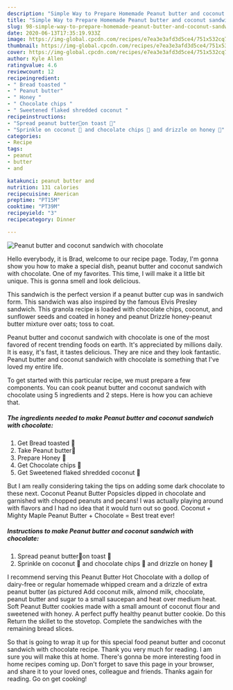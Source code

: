 ```yaml
---
description: "Simple Way to Prepare Homemade Peanut butter and coconut sandwich with chocolate"
title: "Simple Way to Prepare Homemade Peanut butter and coconut sandwich with chocolate"
slug: 98-simple-way-to-prepare-homemade-peanut-butter-and-coconut-sandwich-with-chocolate
date: 2020-06-13T17:35:19.933Z
image: https://img-global.cpcdn.com/recipes/e7ea3e3afd3d5ce4/751x532cq70/peanut-butter-and-coconut-sandwich-with-chocolate-recipe-main-photo.jpg
thumbnail: https://img-global.cpcdn.com/recipes/e7ea3e3afd3d5ce4/751x532cq70/peanut-butter-and-coconut-sandwich-with-chocolate-recipe-main-photo.jpg
cover: https://img-global.cpcdn.com/recipes/e7ea3e3afd3d5ce4/751x532cq70/peanut-butter-and-coconut-sandwich-with-chocolate-recipe-main-photo.jpg
author: Kyle Allen
ratingvalue: 4.6
reviewcount: 12
recipeingredient:
- " Bread toasted "
- " Peanut butter"
- " Honey "
- " Chocolate chips "
- " Sweetened flaked shredded coconut "
recipeinstructions:
- "Spread peanut butter🥜on toast 🍞"
- "Sprinkle on coconut 🥥 and chocolate chips 🍫 and drizzle on honey 🍯"
categories:
- Recipe
tags:
- peanut
- butter
- and

katakunci: peanut butter and 
nutrition: 131 calories
recipecuisine: American
preptime: "PT15M"
cooktime: "PT39M"
recipeyield: "3"
recipecategory: Dinner

---
```



![Peanut butter and coconut sandwich with chocolate](https://img-global.cpcdn.com/recipes/e7ea3e3afd3d5ce4/751x532cq70/peanut-butter-and-coconut-sandwich-with-chocolate-recipe-main-photo.jpg)

Hello everybody, it is Brad, welcome to our recipe page. Today, I'm gonna show you how to make a special dish, peanut butter and coconut sandwich with chocolate. One of my favorites. This time, I will make it a little bit unique. This is gonna smell and look delicious.

This sandwich is the perfect version if a peanut butter cup was in sandwich form. This sandwich was also inspired by the famous Elvis Presley sandwich. This granola recipe is loaded with chocolate chips, coconut, and sunflower seeds and coated in honey and peanut Drizzle honey-peanut butter mixture over oats; toss to coat.

Peanut butter and coconut sandwich with chocolate is one of the most favored of recent trending foods on earth. It's appreciated by millions daily. It is easy, it's fast, it tastes delicious. They are nice and they look fantastic. Peanut butter and coconut sandwich with chocolate is something that I've loved my entire life.


To get started with this particular recipe, we must prepare a few components. You can cook peanut butter and coconut sandwich with chocolate using 5 ingredients and 2 steps. Here is how you can achieve that.

<!--inarticleads1-->

##### The ingredients needed to make Peanut butter and coconut sandwich with chocolate:

1. Get  Bread toasted 🍞
1. Take  Peanut butter🥜
1. Prepare  Honey 🍯
1. Get  Chocolate chips 🍫
1. Get  Sweetened flaked shredded coconut 🥥


But I am really considering taking the tips on adding some dark chocolate to these next. Coconut Peanut Butter Popsicles dipped in chocolate and garnished with chopped peanuts and pecans! I was actually playing around with flavors and I had no idea that it would turn out so good. Coconut + Mighty Maple Peanut Butter + Chocolate = Best treat ever! 

<!--inarticleads2-->

##### Instructions to make Peanut butter and coconut sandwich with chocolate:

1. Spread peanut butter🥜on toast 🍞
1. Sprinkle on coconut 🥥 and chocolate chips 🍫 and drizzle on honey 🍯


I recommend serving this Peanut Butter Hot Chocolate with a dollop of dairy-free or regular homemade whipped cream and a drizzle of extra peanut butter (as pictured Add coconut milk, almond milk, chocolate, peanut butter and sugar to a small saucepan and heat over medium heat. Soft Peanut Butter cookies made with a small amount of coconut flour and sweetened with honey. A perfect puffy healthy peanut butter cookie. Do this Return the skillet to the stovetop. Complete the sandwiches with the remaining bread slices. 

So that is going to wrap it up for this special food peanut butter and coconut sandwich with chocolate recipe. Thank you very much for reading. I am sure you will make this at home. There's gonna be more interesting food in home recipes coming up. Don't forget to save this page in your browser, and share it to your loved ones, colleague and friends. Thanks again for reading. Go on get cooking!
